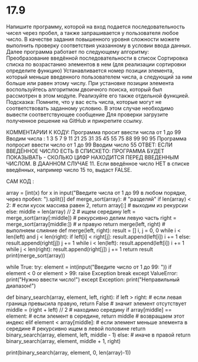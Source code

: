 # 17.9
  Напишите программу, которой на вход подается последовательность чисел через пробел, а также запрашивается у пользователя любое число.
В качестве задания повышенного уровня сложности можете выполнить проверку соответствия указанному в условии ввода данных.
Далее программа работает по следующему алгоритму:
Преобразование введённой последовательности в список
Сортировка списка по возрастанию элементов в нем (для реализации сортировки определите функцию)
Устанавливается номер позиции элемента, который меньше введенного пользователем числа, а следующий за ним больше или равен этому числу.
При установке позиции элемента воспользуйтесь алгоритмом двоичного поиска, который был рассмотрен в этом модуле. Реализуйте его также отдельной функцией.
  Подсказка: Помните, что у вас есть числа, которые могут не соответствовать заданному условию. В этом случае необходимо вывести соответствующее сообщение
Для проверки загрузите полученное решение на GitHub и прикрепите ссылку.

КОММЕНТАРИИ К КОДУ:
Программа просит ввести числа от 1 до 99
Вводим числа : 1 3 5 7 9 11 21 25 31 35 45 55 75 88 99 90 95
Программа попросит ввести число от 1 до 99
Вводим число 55
ОТВЕТ: ЕСЛИ ВВЕДЁННОЕ ЧИСЛО ЕСТЬ В СПИСКЕТО: ПРОГРАММА БУДЕТ ПОКАЗЫВАТЬ - СКОЛЬКО ЦИФР НАХОДИТСЯ ПЕРЕД ВВЕДЕННЫМ ЧИСЛОМ. В ДААННОМ СЛУЧАЕ 11.
Если введённое число НЕТ в списке введённых, например число 15 то, выдаст FALSE.

САМ КОД :

array = [int(x) for x in input("Введите числа от 1 до 99 в любом порядке, через пробел: ").split()]
def merge_sort(array):  # "разделяй"
    if len(array) < 2:  # если кусок массива равен 2,
        return array[:]  # выходим из рекурсии
    else:
        middle = len(array) // 2  # ищем середину
        left = merge_sort(array[:middle])  # рекурсивно делим левую часть
        right = merge_sort(array[middle:])  # и правую
        return merge(left, right)  # выполняем слияние
def merge(left, right):
    result = []
    i, j = 0, 0
    while i < len(left) and j < len(right):
        if left[i] < right[j]:
            result.append(left[i])
            i += 1
        else:
            result.append(right[j])
            j += 1
    while i < len(left):
        result.append(left[i])
        i += 1
    while j < len(right):
        result.append(right[j])
        j += 1
    return result
print(merge_sort(array))

while True:
    try:
        element = int(input("Введите число от 1 до 99: "))
        if element < 0 or element > 99:
            raise Exception
        break
    except ValueError:
        print("Нужно ввести число!")
    except Exception:
        print("Неправильный диапазон!")

def binary_search(array, element, left, right):
    if left > right:  # если левая граница превысила правую,
        return False  # значит элемент отсутствует
    middle = (right + left) // 2  # находимо середину
    if array[middle] == element:  # если элемент в середине,
        return middle  # возвращаем этот индекс
    elif element < array[middle]:  # если элемент меньше элемента в середине
        # рекурсивно ищем в левой половине
        return binary_search(array, element, left, middle - 1)
    else:  # иначе в правой
        return binary_search(array, element, middle + 1, right)

print(binary_search(array, element, 0, len(array)-1))
